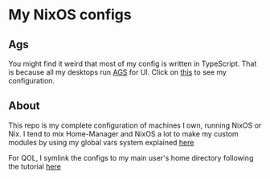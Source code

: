 # My NixOS configs

## Ags

You might find it weird that most of my config is written in TypeScript.
That is because all my desktops run [AGS](https://github.com/Aylur/ags) for UI.
Click on [this](https://git.nelim.org/matt1432/nixos-configs/src/branch/master/modules/ags) to see my configuration.

## About

This repo is my complete configuration of machines I own,
running NixOS or Nix. I tend to mix Home-Manager and NixOS
a lot to make my custom modules by using my global vars system
explained [here](https://git.nelim.org/matt1432/nixos-configs/src/branch/master/devices)

For QOL, I symlink the configs to my main user's home
directory following the tutorial [here](https://nixos.wiki/wiki/NixOS_configuration_editors)
